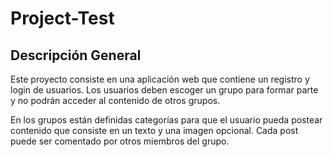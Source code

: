 # Project-Test

## Descripción General

Este proyecto consiste en una aplicación web que contiene un registro y login de usuarios. Los usuarios deben escoger un grupo para formar parte y no podrán acceder al contenido de otros grupos.

En los grupos están definidas categorías para que el usuario pueda postear contenido que consiste en un texto y una imagen opcional. Cada post puede ser comentado por otros miembros del grupo.
